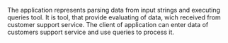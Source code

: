 The application represents parsing data from input strings and executing queries tool.
It is tool, that provide evaluating of data, wich received from customer support service.
The client of application can enter data of customers support service
and use queries to process it.

